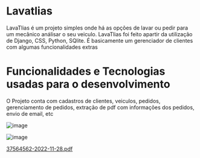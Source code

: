 # Lavatlias
LavaTlias é um projeto simples onde há as opções de lavar ou pedir para um mecânico análisar o seu veiculo. LavaTlias foi feito apartir da utilização de Django, CSS, Python, SQlite. É basicamente um gerenciador de clientes com algumas funcionalidades extras
# Funcionalidades e Tecnologias usadas para o desenvolvimento
O Projeto conta com cadastros de clientes, veiculos, pedidos, gerenciamento de pedidos, extração de pdf com informações dos pedidos, envio de email, etc

![image](https://user-images.githubusercontent.com/72241406/204409846-47e1b71c-6fa1-4465-aa72-94c8520561f4.png)

![image](https://user-images.githubusercontent.com/72241406/204411048-56745b99-e842-45b3-8064-740f930ca674.png)

[37564562-2022-11-28.pdf](https://github.com/Trebew22/LavaTlias/files/10108751/37564562-2022-11-28.pdf)
